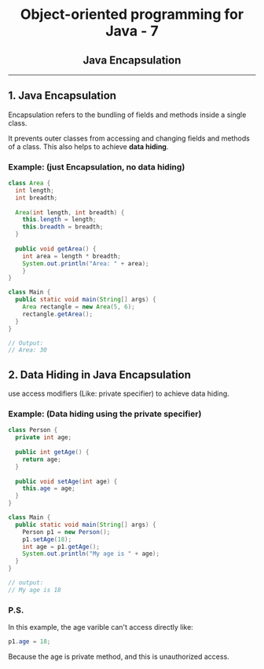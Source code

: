 <center> 
<h1>Object-oriented programming for Java - 7</h1> 
<h2>Java Encapsulation</h2>
</center>





---

## 1. Java Encapsulation

Encapsulation refers to the bundling of fields and methods inside a single class.

It prevents outer classes from accessing and changing fields and methods of a class. This also helps to achieve **data hiding**.

### Example: (just Encapsulation, no data hiding)

```java
class Area {
  int length;
  int breadth;
  
  Area(int length, int breadth) {
    this.length = length;
    this.breadth = breadth;
  }
  
  public void getArea() {
    int area = length * breadth;
    System.out.println("Area: " + area);
	}
}

class Main {
  public static void main(String[] args) {
    Area rectangle = new Area(5, 6);
    rectangle.getArea();
  }
}

// Output:
// Area: 30
```



## 2. Data Hiding in Java Encapsulation

use access modifiers (Like: private specifier) to achieve data hiding.

### Example: (Data hiding using the private specifier)

```java
class Person {
  private int age;
  
  public int getAge() {
    return age;
  }
  
  public void setAge(int age) {
    this.age = age;
  }
}

class Main {
  public static void main(String[] args) {
    Person p1 = new Person();
    p1.setAge(18);
    int age = p1.getAge();
    System.out.println("My age is " + age);
  }
}

// output:
// My age is 18
```

### P.S.

In this example, the age varible can't access directly like: 

```java
p1.age = 18;
```

Because the age is private method, and this is unauthorized access.

